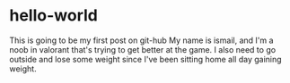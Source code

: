 # hello-world
This is going to be my first post on git-hub
My name is ismail, and I'm a noob in valorant that's trying to get better at the game. I also need to go outside and lose some weight since I've been sitting home all day gaining weight. 
